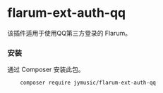# flarum-ext-auth-qq
该插件适用于使用QQ第三方登录的 Flarum。

### 安装

通过 Composer 安装此包。

```bash
	composer require jymusic/flarum-ext-auth-qq
```

